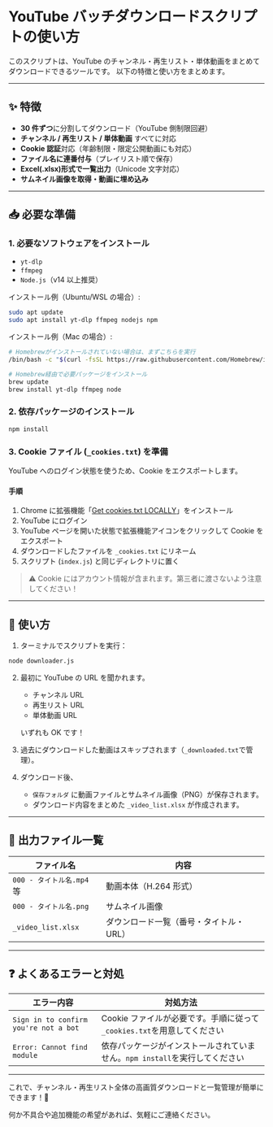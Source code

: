 # YouTube バッチダウンロードスクリプトの使い方

このスクリプトは、YouTube のチャンネル・再生リスト・単体動画をまとめてダウンロードできるツールです。
以下の特徴と使い方をまとめます。

---

## ✨ 特徴

- **30 件ずつ**に分割してダウンロード（YouTube 側制限回避）
- **チャンネル / 再生リスト / 単体動画** すべてに対応
- **Cookie 認証**対応（年齢制限・限定公開動画にも対応）
- **ファイル名に連番付与**（プレイリスト順で保存）
- **Excel(.xlsx)形式で一覧出力**（Unicode 文字対応）
- **サムネイル画像を取得・動画に埋め込み**

---

## 📥 必要な準備

### 1. 必要なソフトウェアをインストール

- `yt-dlp`
- `ffmpeg`
- `Node.js`（v14 以上推奨）

インストール例（Ubuntu/WSL の場合）:

```bash
sudo apt update
sudo apt install yt-dlp ffmpeg nodejs npm
```

インストール例（Mac の場合）:

```bash
# Homebrewがインストールされていない場合は、まずこちらを実行
/bin/bash -c "$(curl -fsSL https://raw.githubusercontent.com/Homebrew/install/HEAD/install.sh)"

# Homebrew経由で必要パッケージをインストール
brew update
brew install yt-dlp ffmpeg node
```

### 2. 依存パッケージのインストール

```bash
npm install
```

### 3. Cookie ファイル (`_cookies.txt`) を準備

YouTube へのログイン状態を使うため、Cookie をエクスポートします。

#### 手順

1. Chrome に拡張機能「[Get cookies.txt LOCALLY](https://chromewebstore.google.com/detail/get-cookiestxt-locally/cclelndahbckbenkjhflpdbgdldlbecc)」をインストール
2. YouTube にログイン
3. YouTube ページを開いた状態で拡張機能アイコンをクリックして Cookie をエクスポート
4. ダウンロードしたファイルを `_cookies.txt` にリネーム
5. スクリプト (`index.js`) と同じディレクトリに置く

> ⚠️ Cookie にはアカウント情報が含まれます。第三者に渡さないよう注意してください！

---

## 🚀 使い方

1. ターミナルでスクリプトを実行：

```bash
node downloader.js
```

2. 最初に YouTube の URL を聞かれます。

   - チャンネル URL
   - 再生リスト URL
   - 単体動画 URL

   いずれも OK です！

3. 過去にダウンロードした動画はスキップされます（`_downloaded.txt`で管理）。

4. ダウンロード後、
   - `保存フォルダ` に動画ファイルとサムネイル画像（PNG）が保存されます。
   - ダウンロード内容をまとめた `_video_list.xlsx` が作成されます。

---

## 📂 出力ファイル一覧

| ファイル名                | 内容                                    |
| ------------------------- | --------------------------------------- |
| `000 - タイトル名.mp4` 等 | 動画本体（H.264 形式）                  |
| `000 - タイトル名.png`    | サムネイル画像                          |
| `_video_list.xlsx`        | ダウンロード一覧（番号・タイトル・URL） |

---

## ❓ よくあるエラーと対処

| エラー内容                            | 対処方法                                                                    |
| ------------------------------------- | --------------------------------------------------------------------------- |
| `Sign in to confirm you're not a bot` | Cookie ファイルが必要です。手順に従って`_cookies.txt`を用意してください     |
| `Error: Cannot find module`           | 依存パッケージがインストールされていません。`npm install`を実行してください |

---

これで、チャンネル・再生リスト全体の高画質ダウンロードと一覧管理が簡単にできます！🎉

何か不具合や追加機能の希望があれば、気軽にご連絡ください。
